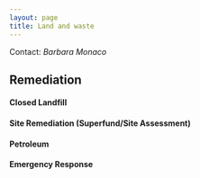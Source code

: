 ```yaml
---
layout: page
title: Land and waste
---
```


Contact: _Barbara Monaco_

## Remediation 

#### Closed Landfill

#### Site Remediation (Superfund/Site Assessment)

#### Petroleum

#### Emergency Response

